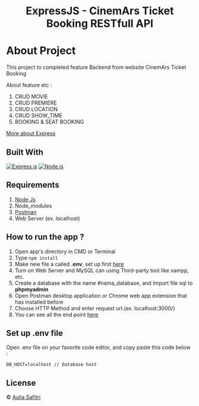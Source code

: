 <h1 align="center">ExpressJS - CinemArs Ticket Booking RESTfull API</h1>

# About Project

This project to completed feature Backend from website CinemArs Ticket Booking

About feature etc :

1. CRUD MOVIE
2. CRUD PREMIERE
3. CRUD LOCATION
4. CRUD SHOW_TIME
5. BOOKING & SEAT BOOKING

[More about Express](https://en.wikipedia.org/wiki/Express.js)

## Built With

[![Express.js](https://img.shields.io/badge/Express.js-4.x-orange.svg?style=rounded-square)](https://expressjs.com/en/starter/installing.html)
[![Node.js](https://img.shields.io/badge/Node.js-v.12.13-green.svg?style=rounded-square)](https://nodejs.org/)

## Requirements

1. <a href="https://nodejs.org/en/download/">Node Js</a>
2. Node_modules
3. <a href="https://www.getpostman.com/">Postman</a>
4. Web Server (ex. localhost)

## How to run the app ?

1. Open app's directory in CMD or Terminal
2. Type `npm install`
3. Make new file a called **.env**, set up first [here](#set-up-env-file)
4. Turn on Web Server and MySQL can using Third-party tool like xampp, etc.
5. Create a database with the name #nama_database, and Import file sql to **phpmyadmin**
6. Open Postman desktop application or Chrome web app extension that has installed before
7. Choose HTTP Method and enter request url.(ex. localhost:3000/)
8. You can see all the end point [here](https://documenter.getpostman.com/view/14947284/TzJphKMR)

## Set up .env file

Open .env file on your favorite code editor, and copy paste this code below :

```
DB_HOST=localhost // Database host
```

## License

© [Aulia Safitri](https://github.com/arsasf/)

